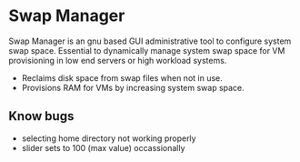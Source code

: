 # Swap Manager

<!-- Linux application with GUI to manage swap space -->
Swap Manager is an gnu based GUI administrative tool to configure system swap space. 
Essential to dynamically manage system swap space for VM provisioning in low end servers or high workload systems.
- Reclaims disk space from swap files when not in use.
- Provisions RAM for VMs by increasing system swap space.

## Know bugs

- selecting home directory not working properly
- slider sets to 100 (max value) occassionally
